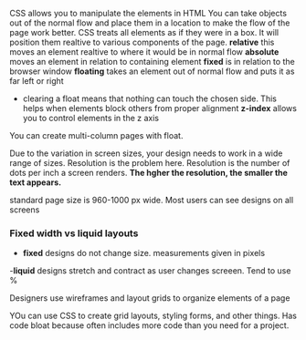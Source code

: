 CSS allows you to manipulate the elements in HTML 
You can take objects out of the normal flow and place them in a location to make the flow of the page work better. 
CSS treats all elements as if they were in a box. It will position them realtive to various components of the page.
**relative** this moves an element realtive to where it would be in normal flow
**absolute** moves an element in relation to containing element
**fixed** is in relation to the browser window
**floating** takes an element out of normal flow and puts it as far left or right
 - clearing a float means that nothing can touch the chosen side. This helps when elements block others from proper alignment
 **z-index** allows you to control elements in the z axis

 You can create multi-column pages with float. 

 Due to the variation in screen sizes, your design needs to work in  a wide range of sizes. Resolution is the problem here. Resolution is the number of dots per inch a screen renders. **The hgher the resolution, the smaller the text appears.**

 standard page size is 960-1000 px wide. Most users can see designs on all screens

 ### Fixed width vs liquid layouts
 - **fixed** designs do not change size. measurements given in pixels

 -**liquid** designs stretch and contract as user changes screeen. Tend to use %

 Designers use wireframes and layout grids to organize elements of a page

 YOu can use CSS to create grid layouts, styling forms, and other things. Has code bloat because often includes more code than you need for a project.